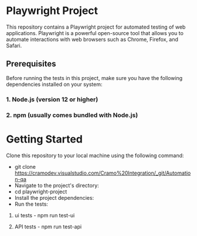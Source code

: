 # Playwright Project

This repository contains a Playwright project for automated testing of web applications. Playwright is a powerful open-source tool that allows you to automate interactions with web browsers such as Chrome, Firefox, and Safari.

## Prerequisites

Before running the tests in this project, make sure you have the following dependencies installed on your system:

### 1. Node.js (version 12 or higher)

### 2. npm (usually comes bundled with Node.js)

# Getting Started

Clone this repository to your local machine using the following command:

- git clone https://cramodev.visualstudio.com/Cramo%20Integration/_git/Automation-qa
- Navigate to the project's directory:
- cd playwright-project
- Install the project dependencies:
- Run the tests:

1. ui tests - npm run test-ui

2. API tests - npm run test-api

